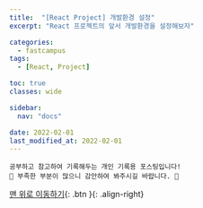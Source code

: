 ```yaml
---
title:  "[React Project] 개발환경 설정"
excerpt: "React 프로젝트의 앞서 개발환경을 설정해보자"

categories:
  - fastcampus
tags:
  - [React, Project]

toc: true
classes: wide

sidebar:
  nav: "docs"

date: 2022-02-01
last_modified_at: 2022-02-01
---
```


```
공부하고 참고하여 기록해두는 개인 기록용 포스팅입니다!
🤔 부족한 부분이 많으니 감안하여 봐주시길 바랍니다. 🤔
```

[맨 위로 이동하기](#){: .btn }{: .align-right}